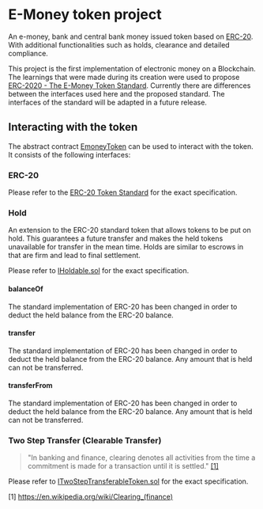 # E-Money token project

An e-money, bank and central bank money issued token based on [ERC-20](https://github.com/ethereum/EIPs/blob/master/EIPS/eip-20.md). With additional functionalities such as holds, clearance and detailed compliance.

This project is the first implementation of electronic money on a Blockchain. The learnings that were made during its creation were used to propose [ERC-2020 - The E-Money Token Standard](https://emoneytokenstandard.org/). Currently there are differences between the interfaces used here and the proposed standard. The interfaces of the standard will be adapted in a future release.

## Interacting with the token

The abstract contract [EmoneyToken](contracts/EmoneyToken.sol) can be used to interact with the token. It consists of the following interfaces:

### ERC-20

Please refer to the [ERC-20 Token Standard](https://eips.ethereum.org/EIPS/eip-20) for the exact specification.

### Hold

An extension to the ERC-20 standard token that allows tokens to be put on hold. This guarantees a future transfer and makes the held tokens unavailable for transfer in the mean time. Holds are similar to escrows in that are firm and lead to final settlement.

Please refer to [IHoldable.sol](contracts/IHoldable.sol) for the exact specification.

#### balanceOf

The standard implementation of ERC-20 has been changed in order to deduct the held balance from the ERC-20 balance.

#### transfer

The standard implementation of ERC-20 has been changed in order to deduct the held balance from the ERC-20 balance. Any amount that is held can not be transferred.

#### transferFrom

The standard implementation of ERC-20 has been changed in order to deduct the held balance from the ERC-20 balance. Any amount that is held can not be transferred.

### Two Step Transfer (Clearable Transfer)

> "In banking and finance, clearing denotes all activities from the time a commitment is made for a transaction until it is settled." [[1]][Clearing-Wikipedia] 

Please refer to [ITwoStepTransferableToken.sol](contracts/ITwoStepTransferableToken.sol) for the exact specification.

[1] https://en.wikipedia.org/wiki/Clearing_(finance)

[Clearing-Wikipedia]: https://en.wikipedia.org/wiki/Clearing_(finance)
